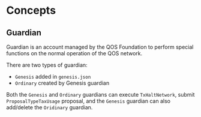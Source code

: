 # Concepts

## Guardian

Guardian is an account managed by the QOS Foundation to perform special functions on the normal operation of the QOS network.

There are two types of guardian:
- `Genesis` added in `genesis.json`
- `Ordinary` created by Genesis guardian

Both the `Genesis` and `Ordinary` guardians can execute `TxHaltNetwork`, submit `ProposalTypeTaxUsage` proposal,
and the `Genesis` guardian can also add/delete the `Oridinary` guardian.